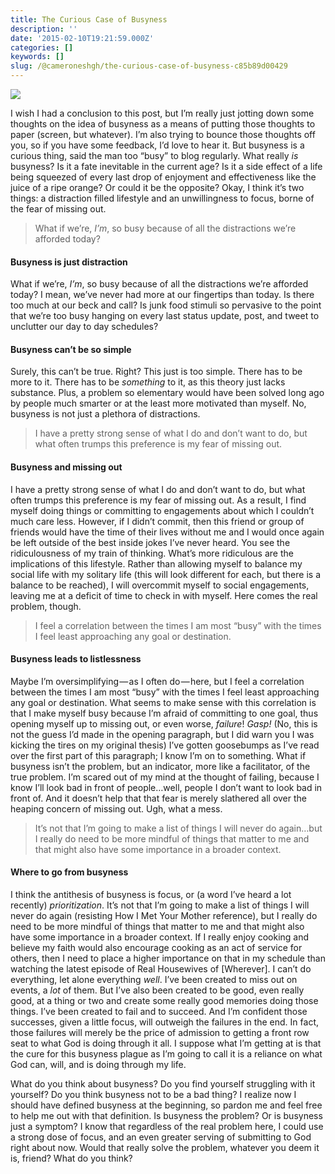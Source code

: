 ```yaml
---
title: The Curious Case of Busyness
description: ''
date: '2015-02-10T19:21:59.000Z'
categories: []
keywords: []
slug: /@cameroneshgh/the-curious-case-of-busyness-c85b89d00429
---
```


![](https://cdn-images-1.medium.com/max/1200/1*xD_zk58mhpBafGXRIOX_og.jpeg)

I wish I had a conclusion to this post, but I’m really just jotting down some thoughts on the idea of busyness as a means of putting those thoughts to paper (screen, but whatever). I’m also trying to bounce those thoughts off you, so if you have some feedback, I’d love to hear it. But busyness is a curious thing, said the man too “busy” to blog regularly. What really _is_ busyness? Is it a fate inevitable in the current age? Is it a side effect of a life being squeezed of every last drop of enjoyment and effectiveness like the juice of a ripe orange? Or could it be the opposite? Okay, I think it’s two things: a distraction filled lifestyle and an unwillingness to focus, borne of the fear of missing out.

> What if we’re, _I’m_, so busy because of all the distractions we’re afforded today?

#### Busyness is just distraction

What if we’re, _I’m_, so busy because of all the distractions we’re afforded today? I mean, we’ve never had more at our fingertips than today. Is there too much at our beck and call? Is junk food stimuli so pervasive to the point that we’re too busy hanging on every last status update, post, and tweet to unclutter our day to day schedules?

#### Busyness can’t be so simple

Surely, this can’t be true. Right? This just is too simple. There has to be more to it. There has to be _something_ to it, as this theory just lacks substance. Plus, a problem so elementary would have been solved long ago by people much smarter or at the least more motivated than myself. No, busyness is not just a plethora of distractions.

> I have a pretty strong sense of what I do and don’t want to do, but what often trumps this preference is my fear of missing out.

#### Busyness and missing out

I have a pretty strong sense of what I do and don’t want to do, but what often trumps this preference is my fear of missing out. As a result, I find myself doing things or committing to engagements about which I couldn’t much care less. However, if I didn’t commit, then this friend or group of friends would have the time of their lives without me and I would once again be left outside of the best inside jokes I’ve never heard. You see the ridiculousness of my train of thinking. What’s more ridiculous are the implications of this lifestyle. Rather than allowing myself to balance my social life with my solitary life (this will look different for each, but there is a balance to be reached), I will overcommit myself to social engagements, leaving me at a deficit of time to check in with myself. Here comes the real problem, though.

> I feel a correlation between the times I am most “busy” with the times I feel least approaching any goal or destination.

#### Busyness leads to listlessness

Maybe I’m oversimplifying — as I often do — here, but I feel a correlation between the times I am most “busy” with the times I feel least approaching any goal or destination. What seems to make sense with this correlation is that I make myself busy because I’m afraid of committing to one goal, thus opening myself up to missing out, or even worse, _failure_! _Gasp!_ (No, this is not the guess I’d made in the opening paragraph, but I did warn you I was kicking the tires on my original thesis) I’ve gotten goosebumps as I’ve read over the first part of this paragraph; I know I’m on to something. What if busyness isn’t the problem, but an indicator, more like a facilitator, of the true problem. I’m scared out of my mind at the thought of failing, because I know I’ll look bad in front of people…well, people I don’t want to look bad in front of. And it doesn’t help that that fear is merely slathered all over the heaping concern of missing out. Ugh, what a mess.

> It’s not that I’m going to make a list of things I will never do again…but I really do need to be more mindful of things that matter to me and that might also have some importance in a broader context.

#### Where to go from busyness

I think the antithesis of busyness is focus, or (a word I’ve heard a lot recently) _prioritization_. It’s not that I’m going to make a list of things I will never do again (resisting How I Met Your Mother reference), but I really do need to be more mindful of things that matter to me and that might also have some importance in a broader context. If I really enjoy cooking and believe my faith would also encourage cooking as an act of service for others, then I need to place a higher importance on that in my schedule than watching the latest episode of Real Housewives of \[Wherever\]. I can’t do everything, let alone everything _well_. I’ve been created to miss out on events, a _lot_ of them. But I’ve also been created to be good, even really good, at a thing or two and create some really good memories doing those things. I’ve been created to fail and to succeed. And I’m confident those successes, given a little focus, will outweigh the failures in the end. In fact, those failures will merely be the price of admission to getting a front row seat to what God is doing through it all. I suppose what I’m getting at is that the cure for this busyness plague as I’m going to call it is a reliance on what God can, will, and is doing through my life.

What do you think about busyness? Do you find yourself struggling with it yourself? Do you think busyness not to be a bad thing? I realize now I should have defined busyness at the beginning, so pardon me and feel free to help me out with that definition. Is busyness the problem? Or is busyness just a symptom? I know that regardless of the real problem here, I could use a strong dose of focus, and an even greater serving of submitting to God right about now. Would that really solve the problem, whatever you deem it is, friend? What do you think?